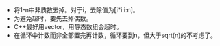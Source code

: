 - 将1-n中非质数去掉。对于i，去除值为[i*i:i:n]。
- 为避免超时，要先去掉偶数。
- C++最好用vector，用静态数组会超时。
- 在循环中计数而非全部置完再计数，循环要到n，但大于sqrt(n)的不考虑了。
